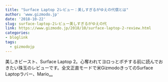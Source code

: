 ```yaml
---
title: "Surface Laptop 2レビュー：美しすぎるがゆえの代償とは"
author: 'www.gizmodo.jp'
date: '2018-10-22'
slug: surface-laptop-2レビュー美しすぎるがゆえの代
link: https://www.gizmodo.jp/2018/10/surface-laptop-2-review.html
categories:
- bloglink
tags:
  - gizmodojp
---
```


美しきビースト、Surface Laptop 2。心奪われてヨロっとポチする前に読んでおきたい珠玉のレビューです。全文正直モードで米GizmodoきってのSurface Laptopラバー、Mario[... <i class="fas fa-external-link-alt"></i>](https://www.gizmodo.jp/2018/10/surface-laptop-2-review.html)

